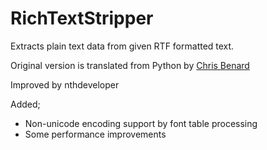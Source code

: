 # RichTextStripper

Extracts plain text data from given RTF formatted text.

Original version is translated from Python by [Chris Benard](https://chrisbenard.net/2014/08/20/extract-text-from-rtf-in-c-net/)

Improved by nthdeveloper

Added;
- Non-unicode encoding support by font table processing
- Some performance improvements
